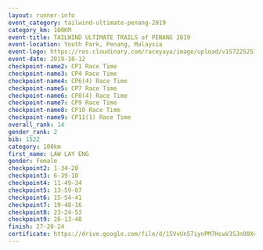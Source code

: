 ```yaml
---
layout: runner-info 
event_category: tailwind-ultimate-penang-2019 
category_km: 100KM 
event-title: TAILWIND ULTIMATE TRAILS of PENANG 2019 
event-location: Youth Park, Penang, Malaysia 
event-logo: https://res.cloudinary.com/raceyaya/image/upload/v1572252513/logo/utop-2019_h9tzys.jpg 
event-date: 2019-10-12 
checkpoint-name2: CP1 Race Time 
checkpoint-name3: CP4 Race Time 
checkpoint-name4: CP6(4) Race Time 
checkpoint-name5: CP7 Race Time 
checkpoint-name6: CP8(4) Race Time 
checkpoint-name7: CP9 Race Time 
checkpoint-name8: CP10 Race Time 
checkpoint-name9: CP11(1) Race Time 
overall_rank: 14
gender_rank: 2
bib: 1522
category: 100km
first_name: LAW LAY ENG
gender: Female
checkpoint2: 1-34-20
checkpoint3: 6-39-10
checkpoint4: 11-49-34
checkpoint5: 13-59-07
checkpoint6: 15-54-41
checkpoint7: 19-48-16
checkpoint8: 23-24-53
checkpoint9: 26-13-48
finish: 27-20-24
certificate: https://drive.google.com/file/d/15VvUn57iynPM7HcwV3SJnO0XcK2letPm/view?usp=sharing
---
```

